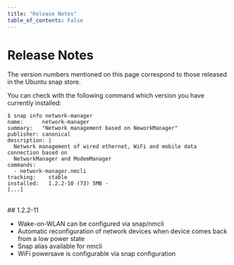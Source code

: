 ```yaml
---
title: "Release Notes"
table_of_contents: False
---
```


# Release Notes

The version numbers mentioned on this page correspond to those released in the
Ubuntu snap store.

You can check with the following command which version you have currently
installed:

```
$ snap info network-manager
name:      network-manager
summary:   "Network management based on NeworkManager"
publisher: canonical
description: |
  Network management of wired ethernet, WiFi and mobile data connection based on
  NetworkManager and ModemManager
commands:
  - network-manager.nmcli
tracking:    stable
installed:   1.2.2-10 (73) 5MB -
[...]
```
</br>
## 1.2.2-11

 * Wake-on-WLAN can be configured via snap/nmcli
 * Automatic reconfiguration of network devices when device comes back from a
   low power state
 * Snap alias available for nmcli
 * WiFi powersave is configurable via snap configuration
